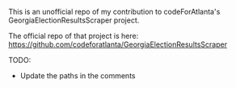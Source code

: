 This is an unofficial repo of my contribution to codeForAtlanta's GeorgiaElectionResultsScraper project.

The official repo of that project is here:
https://github.com/codeforatlanta/GeorgiaElectionResultsScraper

TODO:
* Update the paths in the comments